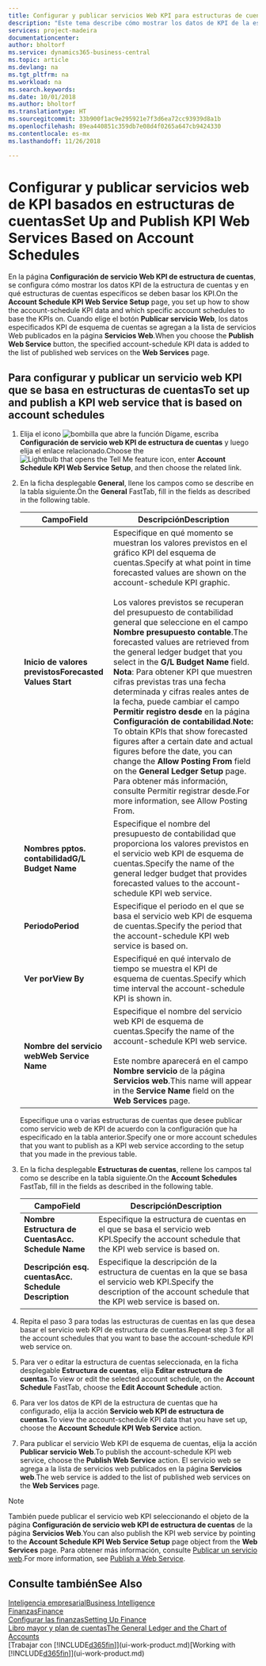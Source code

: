```yaml
---
title: Configurar y publicar servicios Web KPI para estructuras de cuentas | Documentos de Microsoft
description: "Este tema describe cómo mostrar los datos de KPI de la estructura de cuentas en función de estructuras de cuentas específicas."
services: project-madeira
documentationcenter: 
author: bholtorf
ms.service: dynamics365-business-central
ms.topic: article
ms.devlang: na
ms.tgt_pltfrm: na
ms.workload: na
ms.search.keywords: 
ms.date: 10/01/2018
ms.author: bholtorf
ms.translationtype: HT
ms.sourcegitcommit: 33b900f1ac9e295921e7f3d6ea72cc93939d8a1b
ms.openlocfilehash: 89ea440851c359db7e08d4f0265a647cb9424330
ms.contentlocale: es-mx
ms.lasthandoff: 11/26/2018

---
```

# <a name="set-up-and-publish-kpi-web-services-based-on-account-schedules"></a><span data-ttu-id="7c494-103">Configurar y publicar servicios web de KPI basados en estructuras de cuentas</span><span class="sxs-lookup"><span data-stu-id="7c494-103">Set Up and Publish KPI Web Services Based on Account Schedules</span></span>
<span data-ttu-id="7c494-104">En la página **Configuración de servicio Web KPI de estructura de cuentas**, se configura cómo mostrar los datos KPI de la estructura de cuentas y en qué estructuras de cuentas específicos se deben basar los KPI.</span><span class="sxs-lookup"><span data-stu-id="7c494-104">On the **Account Schedule KPI Web Service Setup** page, you set up how to show the account-schedule KPI data and which specific account schedules to base the KPIs on.</span></span> <span data-ttu-id="7c494-105">Cuando elige el botón **Publicar servicio Web**, los datos especificados KPI de esquema de cuentas se agregan a la lista de servicios Web publicados en la página **Servicios Web**.</span><span class="sxs-lookup"><span data-stu-id="7c494-105">When you choose the **Publish Web Service** button, the specified account-schedule KPI data is added to the list of published web services on the **Web Services** page.</span></span>  

## <a name="to-set-up-and-publish-a-kpi-web-service-that-is-based-on-account-schedules"></a><span data-ttu-id="7c494-106">Para configurar y publicar un servicio web KPI que se basa en estructuras de cuentas</span><span class="sxs-lookup"><span data-stu-id="7c494-106">To set up and publish a KPI web service that is based on account schedules</span></span>  
1.  <span data-ttu-id="7c494-107">Elija el icono ![bombilla que abre la función Dígame](media/ui-search/search_small.png "Dígame que desea hacer"), escriba **Configuración de servicio web KPI de estructura de cuentas** y luego elija el enlace relacionado.</span><span class="sxs-lookup"><span data-stu-id="7c494-107">Choose the ![Lightbulb that opens the Tell Me feature](media/ui-search/search_small.png "Tell me what you want to do") icon, enter **Account Schedule KPI Web Service Setup**, and then choose the related link.</span></span>  
2.  <span data-ttu-id="7c494-108">En la ficha desplegable **General**, llene los campos como se describe en la tabla siguiente.</span><span class="sxs-lookup"><span data-stu-id="7c494-108">On the **General** FastTab, fill in the fields as described in the following table.</span></span>  

    |<span data-ttu-id="7c494-109">Campo</span><span class="sxs-lookup"><span data-stu-id="7c494-109">Field</span></span>|<span data-ttu-id="7c494-110">Descripción</span><span class="sxs-lookup"><span data-stu-id="7c494-110">Description</span></span>|  
    |---------------------------------|---------------------------------------|  
    |<span data-ttu-id="7c494-111">**Inicio de valores previstos**</span><span class="sxs-lookup"><span data-stu-id="7c494-111">**Forecasted Values Start**</span></span>|<span data-ttu-id="7c494-112">Especifique en qué momento se muestran los valores previstos en el gráfico KPI del esquema de cuentas.</span><span class="sxs-lookup"><span data-stu-id="7c494-112">Specify at what point in time forecasted values are shown on the account-schedule KPI graphic.</span></span><br /><br /> <span data-ttu-id="7c494-113">Los valores previstos se recuperan del presupuesto de contabilidad general que seleccione en el campo **Nombre presupuesto contable**.</span><span class="sxs-lookup"><span data-stu-id="7c494-113">The forecasted values are retrieved from the general ledger budget that you select in the **G/L Budget Name** field.</span></span> <span data-ttu-id="7c494-114">**Nota**: Para obtener KPI que muestren cifras previstas tras una fecha determinada y cifras reales antes de la fecha, puede cambiar el campo **Permitir registro desde** en la página **Configuración de contabilidad**.</span><span class="sxs-lookup"><span data-stu-id="7c494-114">**Note:**  To obtain KPIs that show forecasted figures after a certain date and actual figures before the date, you can change the **Allow Posting From** field on the **General Ledger Setup** page.</span></span> <span data-ttu-id="7c494-115">Para obtener más información, consulte Permitir registrar desde.</span><span class="sxs-lookup"><span data-stu-id="7c494-115">For more information, see Allow Posting From.</span></span>|  
    |<span data-ttu-id="7c494-116">**Nombres pptos. contabilidad**</span><span class="sxs-lookup"><span data-stu-id="7c494-116">**G/L Budget Name**</span></span>|<span data-ttu-id="7c494-117">Especifique el nombre del presupuesto de contabilidad que proporciona los valores previstos en el servicio web KPI de esquema de cuentas.</span><span class="sxs-lookup"><span data-stu-id="7c494-117">Specify the name of the general ledger budget that provides forecasted values to the account-schedule KPI web service.</span></span>|  
    |<span data-ttu-id="7c494-118">**Periodo**</span><span class="sxs-lookup"><span data-stu-id="7c494-118">**Period**</span></span>|<span data-ttu-id="7c494-119">Especifique el periodo en el que se basa el servicio web KPI de esquema de cuentas.</span><span class="sxs-lookup"><span data-stu-id="7c494-119">Specify the period that the account-schedule KPI web service is based on.</span></span>|  
    |<span data-ttu-id="7c494-120">**Ver por**</span><span class="sxs-lookup"><span data-stu-id="7c494-120">**View By**</span></span>|<span data-ttu-id="7c494-121">Especifiqué en qué intervalo de tiempo se muestra el KPI de esquema de cuentas.</span><span class="sxs-lookup"><span data-stu-id="7c494-121">Specify which time interval the account-schedule KPI is shown in.</span></span>|  
    |<span data-ttu-id="7c494-122">**Nombre del servicio web**</span><span class="sxs-lookup"><span data-stu-id="7c494-122">**Web Service Name**</span></span>|<span data-ttu-id="7c494-123">Especifique el nombre del servicio web KPI de esquema de cuentas.</span><span class="sxs-lookup"><span data-stu-id="7c494-123">Specify the name of the account-schedule KPI web service.</span></span><br /><br /> <span data-ttu-id="7c494-124">Este nombre aparecerá en el campo **Nombre servicio** de la página **Servicios web**.</span><span class="sxs-lookup"><span data-stu-id="7c494-124">This name will appear in the **Service Name** field on the **Web Services** page.</span></span>|  

    <span data-ttu-id="7c494-125">Especifique una o varias estructuras de cuentas que desee publicar como servicio web de KPI de acuerdo con la configuración que ha especificado en la tabla anterior.</span><span class="sxs-lookup"><span data-stu-id="7c494-125">Specify one or more account schedules that you want to publish as a KPI web service according to the setup that you made in the previous table.</span></span>  

3.  <span data-ttu-id="7c494-126">En la ficha desplegable **Estructuras de cuentas**, rellene los campos tal como se describe en la tabla siguiente.</span><span class="sxs-lookup"><span data-stu-id="7c494-126">On the **Account Schedules** FastTab, fill in the fields as described in the following table.</span></span>  

    |<span data-ttu-id="7c494-127">Campo</span><span class="sxs-lookup"><span data-stu-id="7c494-127">Field</span></span>|<span data-ttu-id="7c494-128">Descripción</span><span class="sxs-lookup"><span data-stu-id="7c494-128">Description</span></span>|  
    |---------------------------------|---------------------------------------|  
    |<span data-ttu-id="7c494-129">**Nombre Estructura de Cuentas**</span><span class="sxs-lookup"><span data-stu-id="7c494-129">**Acc. Schedule Name**</span></span>|<span data-ttu-id="7c494-130">Especifique la estructura de cuentas en el que se basa el servicio web KPI.</span><span class="sxs-lookup"><span data-stu-id="7c494-130">Specify the account schedule that the KPI web service is based on.</span></span>|  
    |<span data-ttu-id="7c494-131">**Descripción esq. cuentas**</span><span class="sxs-lookup"><span data-stu-id="7c494-131">**Acc. Schedule Description**</span></span>|<span data-ttu-id="7c494-132">Especifique la descripción de la estructura de cuentas en la que se basa el servicio web KPI.</span><span class="sxs-lookup"><span data-stu-id="7c494-132">Specify the description of the account schedule that the KPI web service is based on.</span></span>|  

4.  <span data-ttu-id="7c494-133">Repita el paso 3 para todas las estructuras de cuentas en las que desea basar el servicio web KPI de estructura de cuentas.</span><span class="sxs-lookup"><span data-stu-id="7c494-133">Repeat step 3 for all the account schedules that you want to base the account-schedule KPI web service on.</span></span>  
5.  <span data-ttu-id="7c494-134">Para ver o editar la estructura de cuentas seleccionada, en la ficha desplegable **Estructura de cuentas**, elija **Editar estructura de cuentas**.</span><span class="sxs-lookup"><span data-stu-id="7c494-134">To view or edit the selected account schedule, on the **Account Schedule** FastTab, choose the **Edit Account Schedule** action.</span></span>  
6.  <span data-ttu-id="7c494-135">Para ver los datos de KPI de la estructura de cuentas que ha configurado, elija la acción **Servicio web KPI de estructura de cuentas**.</span><span class="sxs-lookup"><span data-stu-id="7c494-135">To view the account-schedule KPI data that you have set up, choose the **Account Schedule KPI Web Service** action.</span></span>  
7.  <span data-ttu-id="7c494-136">Para publicar el servicio Web KPI de esquema de cuentas, elija la acción **Publicar servicio Web**.</span><span class="sxs-lookup"><span data-stu-id="7c494-136">To publish the account-schedule KPI web service, choose the **Publish Web Service** action.</span></span> <span data-ttu-id="7c494-137">El servicio web se agrega a la lista de servicios web publicados en la página **Servicios web**.</span><span class="sxs-lookup"><span data-stu-id="7c494-137">The web service is added to the list of published web services on the **Web Services** page.</span></span>  

> [!NOTE]  
>  <span data-ttu-id="7c494-138">También puede publicar el servicio web KPI seleccionando el objeto de la página **Configuración de servicio web KPI de estructura de cuentas** de la página **Servicios Web**.</span><span class="sxs-lookup"><span data-stu-id="7c494-138">You can also publish the KPI web service by pointing to the **Account Schedule KPI Web Service Setup** page object from the **Web Services** page.</span></span> <span data-ttu-id="7c494-139">Para obtener más información, consulte [Publicar un servicio web](across-how-publish-web-service.md).</span><span class="sxs-lookup"><span data-stu-id="7c494-139">For more information, see [Publish a Web Service](across-how-publish-web-service.md).</span></span>  

## <a name="see-also"></a><span data-ttu-id="7c494-140">Consulte también</span><span class="sxs-lookup"><span data-stu-id="7c494-140">See Also</span></span>  
[<span data-ttu-id="7c494-141">Inteligencia empresarial</span><span class="sxs-lookup"><span data-stu-id="7c494-141">Business Intelligence</span></span>](bi.md)  
[<span data-ttu-id="7c494-142">Finanzas</span><span class="sxs-lookup"><span data-stu-id="7c494-142">Finance</span></span>](finance.md)  
[<span data-ttu-id="7c494-143">Configurar las finanzas</span><span class="sxs-lookup"><span data-stu-id="7c494-143">Setting Up Finance</span></span>](finance-setup-finance.md)  
[<span data-ttu-id="7c494-144">Libro mayor y plan de cuentas</span><span class="sxs-lookup"><span data-stu-id="7c494-144">The General Ledger and the Chart of Accounts</span></span>](finance-general-ledger.md)  
<span data-ttu-id="7c494-145">[Trabajar con [!INCLUDE[d365fin](includes/d365fin_md.md)]](ui-work-product.md)</span><span class="sxs-lookup"><span data-stu-id="7c494-145">[Working with [!INCLUDE[d365fin](includes/d365fin_md.md)]](ui-work-product.md)</span></span>


